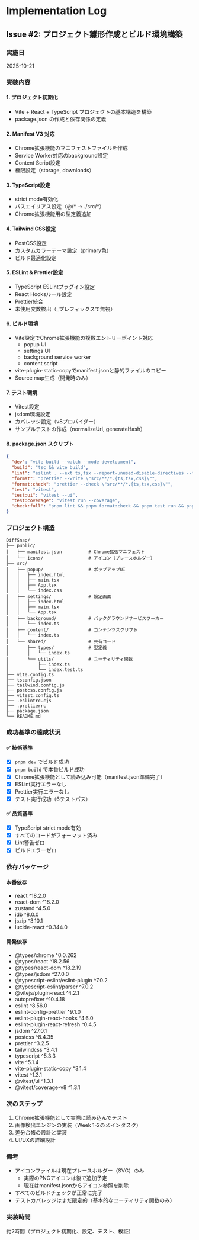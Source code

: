 # Implementation Log

## Issue #2: プロジェクト雛形作成とビルド環境構築

### 実施日
2025-10-21

### 実装内容

#### 1. プロジェクト初期化
- Vite + React + TypeScript プロジェクトの基本構造を構築
- package.json の作成と依存関係の定義

#### 2. Manifest V3 対応
- Chrome拡張機能のマニフェストファイルを作成
- Service Worker対応のbackground設定
- Content Script設定
- 権限設定（storage, downloads）

#### 3. TypeScript設定
- strict mode有効化
- パスエイリアス設定（@/* → ./src/*）
- Chrome拡張機能用の型定義追加

#### 4. Tailwind CSS設定
- PostCSS設定
- カスタムカラーテーマ設定（primary色）
- ビルド最適化設定

#### 5. ESLint & Prettier設定
- TypeScript ESLintプラグイン設定
- React Hooksルール設定
- Prettier統合
- 未使用変数検出（_プレフィックスで無視）

#### 6. ビルド環境
- Vite設定でChrome拡張機能の複数エントリーポイント対応
  - popup UI
  - settings UI
  - background service worker
  - content script
- vite-plugin-static-copyでmanifest.jsonと静的ファイルのコピー
- Source map生成（開発時のみ）

#### 7. テスト環境
- Vitest設定
- jsdom環境設定
- カバレッジ設定（v8プロバイダー）
- サンプルテストの作成（normalizeUrl, generateHash）

#### 8. package.json スクリプト
```json
{
  "dev": "vite build --watch --mode development",
  "build": "tsc && vite build",
  "lint": "eslint . --ext ts,tsx --report-unused-disable-directives --max-warnings 0",
  "format": "prettier --write \"src/**/*.{ts,tsx,css}\"",
  "format:check": "prettier --check \"src/**/*.{ts,tsx,css}\"",
  "test": "vitest",
  "test:ui": "vitest --ui",
  "test:coverage": "vitest run --coverage",
  "check:full": "pnpm lint && pnpm format:check && pnpm test run && pnpm build"
}
```

### プロジェクト構造

```
DiffSnap/
├── public/
│   ├── manifest.json          # Chrome拡張マニフェスト
│   └── icons/                 # アイコン（プレースホルダー）
├── src/
│   ├── popup/                 # ポップアップUI
│   │   ├── index.html
│   │   ├── main.tsx
│   │   ├── App.tsx
│   │   └── index.css
│   ├── settings/              # 設定画面
│   │   ├── index.html
│   │   ├── main.tsx
│   │   └── App.tsx
│   ├── background/            # バックグラウンドサービスワーカー
│   │   └── index.ts
│   ├── content/               # コンテンツスクリプト
│   │   └── index.ts
│   └── shared/                # 共有コード
│       ├── types/             # 型定義
│       │   └── index.ts
│       └── utils/             # ユーティリティ関数
│           ├── index.ts
│           └── index.test.ts
├── vite.config.ts
├── tsconfig.json
├── tailwind.config.js
├── postcss.config.js
├── vitest.config.ts
├── .eslintrc.cjs
├── .prettierrc
├── package.json
└── README.md
```

### 成功基準の達成状況

#### ✅ 技術基準
- [x] `pnpm dev` でビルド成功
- [x] `pnpm build` で本番ビルド成功
- [x] Chrome拡張機能として読み込み可能（manifest.json準備完了）
- [x] ESLint実行エラーなし
- [x] Prettier実行エラーなし
- [x] テスト実行成功（6テストパス）

#### ✅ 品質基準
- [x] TypeScript strict mode有効
- [x] すべてのコードがフォーマット済み
- [x] Lint警告ゼロ
- [x] ビルドエラーゼロ

### 依存パッケージ

#### 本番依存
- react ^18.2.0
- react-dom ^18.2.0
- zustand ^4.5.0
- idb ^8.0.0
- jszip ^3.10.1
- lucide-react ^0.344.0

#### 開発依存
- @types/chrome ^0.0.262
- @types/react ^18.2.56
- @types/react-dom ^18.2.19
- @types/jsdom ^27.0.0
- @typescript-eslint/eslint-plugin ^7.0.2
- @typescript-eslint/parser ^7.0.2
- @vitejs/plugin-react ^4.2.1
- autoprefixer ^10.4.18
- eslint ^8.56.0
- eslint-config-prettier ^9.1.0
- eslint-plugin-react-hooks ^4.6.0
- eslint-plugin-react-refresh ^0.4.5
- jsdom ^27.0.1
- postcss ^8.4.35
- prettier ^3.2.5
- tailwindcss ^3.4.1
- typescript ^5.3.3
- vite ^5.1.4
- vite-plugin-static-copy ^3.1.4
- vitest ^1.3.1
- @vitest/ui ^1.3.1
- @vitest/coverage-v8 ^1.3.1

### 次のステップ

1. Chrome拡張機能として実際に読み込んでテスト
2. 画像検出エンジンの実装（Week 1-2のメインタスク）
3. 差分台帳の設計と実装
4. UI/UXの詳細設計

### 備考

- アイコンファイルは現在プレースホルダー（SVG）のみ
  - 実際のPNGアイコンは後で追加予定
  - 現在はmanifest.jsonからアイコン参照を削除
- すべてのビルドチェックが正常に完了
- テストカバレッジはまだ限定的（基本的なユーティリティ関数のみ）

### 実装時間

約2時間（プロジェクト初期化、設定、テスト、検証）
